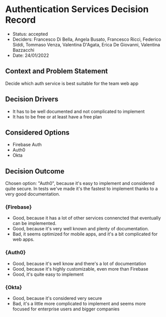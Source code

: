 # Authentication Services Decision Record

* Status: accepted
* Deciders: Francesco Di Bella, Angela Busato, Francesco Ricci, Federico Siddi, Tommaso Venza, Valentina D'Agata, Erica De Giovanni, Valentina Bazzacchi
* Date: 24/01/2022

## Context and Problem Statement

Decide which auth service is best suitable for the team web app

## Decision Drivers

* It has to be well documented and not complicated to implement
* It has to be free or at least have a free plan

## Considered Options

* Firebase Auth
* Auth0
* Okta

## Decision Outcome

Chosen option: "Auth0", because it's easy to implement and considered quite secure. In tests we've made it's the fastest to implement thanks to a very good documentation.

### {Firebase}

* Good, because it has a lot of other services connencted that eventually can be implemented.
* Good, because it's very well known and plenty of documentation.
* Bad, it seems optimized for mobile apps, and it's a bit complicated for web apps.

### {Auth0}

* Good, because it's well know and there's a lot of documentation
* Good, because it's highly customizable, even more than Firebase
* Good, it's quite easy to implement

### {Okta}

* Good, because it's considered very secure
* Bad, it's a little more complicated to implement and seems more focused for enterprise users and bigger companies
